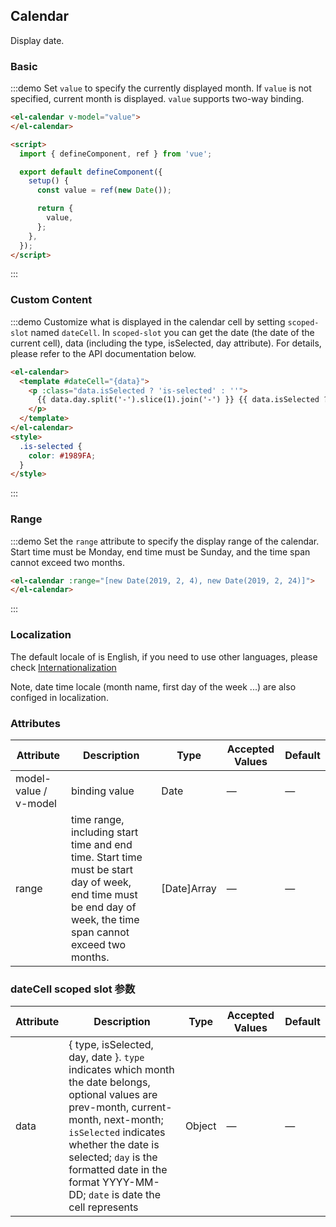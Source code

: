 ## Calendar

Display date.

### Basic

:::demo Set `value` to specify the currently displayed month. If `value` is not specified, current month is displayed. `value` supports two-way binding.
```html
<el-calendar v-model="value">
</el-calendar>

<script>
  import { defineComponent, ref } from 'vue';

  export default defineComponent({
    setup() {
      const value = ref(new Date());

      return {
        value,
      };
    },
  });
</script>
```
:::

### Custom Content

:::demo Customize what is displayed in the calendar cell by setting `scoped-slot` named `dateCell`. In `scoped-slot` you can get the date (the date of the current cell), data (including the type, isSelected, day attribute). For details, please refer to the API documentation below.
```html
<el-calendar>
  <template #dateCell="{data}">
    <p :class="data.isSelected ? 'is-selected' : ''">
      {{ data.day.split('-').slice(1).join('-') }} {{ data.isSelected ? '✔️' : '' }}
    </p>
  </template>
</el-calendar>
<style>
  .is-selected {
    color: #1989FA;
  }
</style>
```
:::

### Range

:::demo Set the `range` attribute to specify the display range of the calendar. Start time must be Monday, end time must be Sunday, and the time span cannot exceed two months.
```html
<el-calendar :range="[new Date(2019, 2, 4), new Date(2019, 2, 24)]">
</el-calendar>
```
:::

### Localization

The default locale of is English, if you need to use other languages, please check [Internationalization](#/en-US/component/i18n)

Note, date time locale (month name, first day of the week ...) are also configed in localization.

### Attributes
| Attribute       | Description        | Type      | Accepted Values       | Default  |
|-----------------|------------------- |---------- |---------------------- |--------- |
| model-value / v-model | binding value      | Date | —            | —        |
| range           | time range, including start time and end time. Start time must be start day of week, end time must be end day of week, the time span cannot exceed two months. | [Date]Array  | —  | —  |

### dateCell scoped slot 参数
| Attribute       | Description   | Type      | Accepted Values       | Default  |
|-----------------|-------------- |---------- |---------------------- |--------- |
| data            | { type, isSelected, day, date }. `type` indicates which month the date belongs, optional values are prev-month, current-month, next-month; `isSelected` indicates whether the date is selected; `day` is the formatted date in the format YYYY-MM-DD; `date` is date the cell represents    | Object      | —           | —      |
